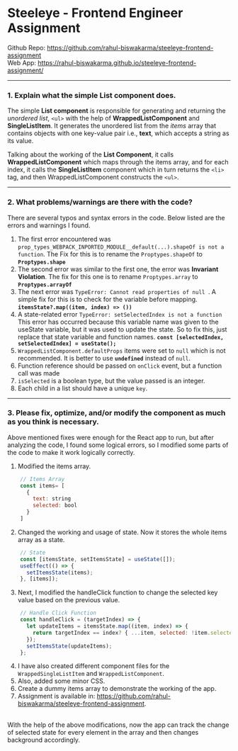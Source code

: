 # Steeleye - Frontend Engineer Assignment

Github Repo: https://github.com/rahul-biswakarma/steeleye-frontend-assignment <br/>
Web App: https://rahul-biswakarma.github.io/steeleye-frontend-assignment/

***

### 1. Explain what the simple List component does.
The simple **List component** is responsible for generating and returning the *unordered list*,  `<ul>` with the help of **WrappedListComponent** and **SingleListItem**. It generates the unordered list from the *items* array that contains objects with one key-value pair i.e., **text**, which accepts a string as its value.

Talking about the working of the **List Component**, it calls **WrappedListComponent** which maps through the items array, and for each index, it calls the **SingleListItem** component which in turn returns the `<li>` tag, and then WrappedListComponent  constructs the `<ul>`.
***
### 2. What problems/warnings are there with the code?
There are several typos and syntax errors in the code. Below listed are the errors and warnings I found.
1. The first error encountered was `prop_types_WEBPACK_INPORTED_MODULE__default(...).shapeOf is not a function`. The Fix for this is to rename the `Proptypes.shapeOf` to **`Proptypes.shape`** <br/>
2. The second error was similar to the first one, the error was **Invariant Violation**. The fix for this one is to rename `Proptypes.array` to **`Proptypes.arrayOf`**<br/>
3. The next error was `TypeError: Cannot read properties of null `. A simple fix for this is to check for the variable before mapping. **`itemsState?.map((item, index) => ())`**<br/>
4. A state-related error `TypeError: setSelectedIndex is not a function` This error has occurred because this variable name was given to the useState variable, but it was used to update the state. So to fix this, just replace that state variable and function names. **`const [selectedIndex, setSelectedIndex] = useState();`**<br/>
5. `WrappedListComponent.defaultProps` items were set to `null` which is not recommended. It is better to use **`undefined`** instead of `null`.<br/>
6. Function reference should be passed on `onClick` event, but a function call was made<br/>
7. `isSelected` is a boolean type, but the value passed is an integer.<br/>
8. Each child in a list should have a unique `key`.
***

### 3. Please fix, optimize, and/or modify the component as much as you think is necessary.
Above mentioned fixes were enough for the React app to run, but after analyzing the code, I found some logical errors, so I modified some parts of the code to make it work logically correctly.

1. Modified the items array.
```javascript
	// Items Array
	const items= [
	  {
	    text: string
	    selected: bool
	  }
	]
```

2. Changed the working and usage of state. Now it stores the whole items array as a state.
```javascript
	// State 
	const [itemsState, setItemsState] = useState([]);
	useEffect(() => {
	  setItemsState(items);
	}, [items]);
```

3. Next, I modified the handleClick function to change the selected key value based on the previous value.
```javascript
	// Handle Click Function
	const handleClick = (targetIndex) => {
	  let updateItems = itemsState.map((item, index) => {
	    return targetIndex == index? { ...item, selected: !item.selected }: { ...item };
	  });
	  setItemsState(updateItems);
	};
```

4. I have also created different component files for the `WrappedSingleListItem` and `WrappedListComponent`.
5. Also, added some minor CSS.
6. Create a dummy items array to demonstrate the working of the app.
7. Assignment is available in: https://github.com/rahul-biswakarma/steeleye-frontend-assignment.
   
<br/>
With the help of the above modifications, now the app can track the change of selected state for every element in the array and then changes background accordingly.
